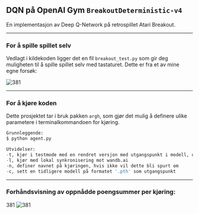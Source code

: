 ## DQN på OpenAI Gym `BreakoutDeterministic-v4`

En implementasjon av Deep Q-Network på retrospillet Atari Breakout.

----
### For å spille spillet selv

Vedlagt i kildekoden ligger det en fil `breakout_test.py` som gir deg muligheten til å spille spillet selv med tastaturet.
Dette er fra et av mine egne forsøk:

![381](https://github.com/Martinnilsen99/Atari_Breakout_openAIGym/blob/master/ReadMe/Gifs/381_increasedMaxLenFrom_368_30m_last_targ_model.gif)

---
### For å kjøre koden

Dette prosjektet tar i bruk pakken `argh`, som gjør det mulig å definere ulike parametere i terminalkommandoen for kjøring.
```Python
Grunnleggende:
$ python agent.py

Utvidelser:
-t, kjør i testmode med en rendret versjon med utgangspunkt i modell, uten trening
-l, kjør med lokal synkronisering mot wandb.ai
-n, definer navnet på kjøringen, hvis ikke vil dette bli spurt om
-c, sett en tidligere modell på formatet '.pth' som utgangspunkt 
```

---
### Forhåndsvisning av oppnådde poengsummer per kjøring:
381
![381](https://github.com/Martinnilsen99/Atari_Breakout_openAIGym/blob/master/ReadMe/Gifs/381_increasedMaxLenFrom_368_30m_last_targ_model.gif)
